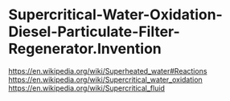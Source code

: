 # Supercritical-Water-Oxidation-Diesel-Particulate-Filter-Regenerator.Invention
https://en.wikipedia.org/wiki/Superheated_water#Reactions
https://en.wikipedia.org/wiki/Supercritical_water_oxidation
https://en.wikipedia.org/wiki/Supercritical_fluid
